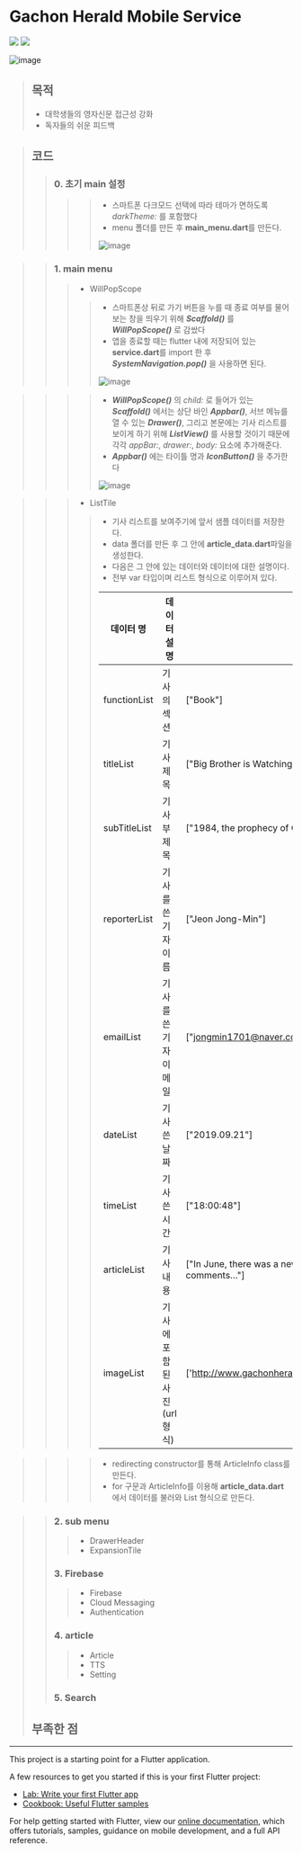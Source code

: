 # Gachon Herald Mobile Service
<img src="https://img.shields.io/badge/Flutter-02569B?style=flat-square&logo=flutter&logoColor=white"/> <img src="https://img.shields.io/badge/Dart-0175C2?style=flat-square&logo=dart&logoColor=white"/>

![image](https://user-images.githubusercontent.com/71575861/153518862-748a5761-989b-46e2-8860-bbdfa3edcb52.png)


> ## 목적
> - 대학생들의 영자신문 접근성 강화
> - 독자들의 쉬운 피드백

> ## 코드
>> ### 0. 초기 main 설정
>>>> - 스마트폰 다크모드 선택에 따라 테마가 면하도록 *darkTheme:* 를 포함했다
>>>> - menu 폴더를 만든 후 **main_menu.dart**를 만든다.
>>>> 
>>>> ![image](https://user-images.githubusercontent.com/71575861/153521753-7c3572df-38d2-4a96-b1a7-93e88110c592.png)

>> ### 1. main menu
>>> + WillPopScope
>>>> - 스마트폰상 뒤로 가기 버튼을 누를 때 종료 여부를 물어보는 창을 띄우기 위해 ***Scaffold()*** 를 ***WillPopScope()*** 로 감쌌다
>>>> - 앱을 종료할 때는 flutter 내에 저장되어 있는 **service.dart**를 import 한 후 ***SystemNavigation.pop()*** 을 사용하면 된다.
>>>> 
>>>> ![image](https://user-images.githubusercontent.com/71575861/153521713-03f8e2c3-7c0d-44c1-b193-cf095e39977e.png)

>>>> - ***WillPopScope()*** 의 *child:* 로 들어가 있는 ***Scaffold()*** 에서는 상단 바인 ***Appbar()***, 서브 메뉴를 열 수 있는 ***Drawer()***, 그리고 본문에는 기사 리스트를 보이게 하기 위해 ***ListView()*** 를 사용할 것이기 때문에 각각 *appBar:*, *drawer:*, *body:* 요소에 추가해준다.
>>>> - ***Appbar()*** 에는 타이틀 명과 ***IconButton()*** 을 추가한다
>>>> 
>>>> ![image](https://user-images.githubusercontent.com/71575861/153521823-30622034-e1dc-4673-931c-0742ba245f35.png)


>>> + ListTile
>>>> - 기사 리스트를 보여주기에 앞서 샘플 데이터를 저장한다.
>>>> - data 폴더를 만든 후 그 안에 **article_data.dart**파일을 생성한다.
>>>> - 다음은 그 안에 있는 데이터와 데이터에 대한 설명이다.
>>>> - 전부 var 타입이며 리스트 형식으로 이루어져 있다.
>>>> 
>>>> 데이터 명 | 데이터 설명 | 데이터 예시
>>>> ---- | ---- | ----
>>>> functionList | 기사의 섹션 | ["Book"] 
>>>> titleList | 기사 제목 | ["Big Brother is Watching You"]
>>>> subTitleList | 기사 부제목 | ["1984, the prophecy of George Orwell"]
>>>> reporterList | 기사를 쓴 기자 이름 | ["Jeon Jong-Min"]
>>>> emailList | 기사를 쓴 기자 이메일 | ["jongmin1701@naver.com"]
>>>> dateList | 기사 쓴 날짜 | ["2019.09.21"]
>>>> timeList | 기사 쓴 시간 | ["18:00:48"]
>>>> articleList | 기사 내용 | ["In June, there was a news story about an internet lecturer fabricating comments…"]
>>>> imageList | 기사에 포함된 사진(url형식) | ['http://www.gachonherald.com/news/photo/201909/803_2691_349.jpeg']

>>>> - redirecting constructor를 통해 ArticleInfo class를 만든다.
>>>> - for 구문과 ArticleInfo를 이용해 **article_data.dart** 에서 데이터를 불러와 List 형식으로 만든다.



>> ### 2. sub menu
>> 
>>> + DrawerHeader
>>> + ExpansionTile
>> ### 3. Firebase
>>> + Firebase
>>> + Cloud Messaging
>>> + Authentication
>> ### 4. article
>>> + Article
>>> + TTS
>>> + Setting
>> ### 5. Search
> ## 부족한 점
> 
---------------------------------------------------------
This project is a starting point for a Flutter application.

A few resources to get you started if this is your first Flutter project:

- [Lab: Write your first Flutter app](https://flutter.dev/docs/get-started/codelab)
- [Cookbook: Useful Flutter samples](https://flutter.dev/docs/cookbook)

For help getting started with Flutter, view our
[online documentation](https://flutter.dev/docs), which offers tutorials,
samples, guidance on mobile development, and a full API reference.
